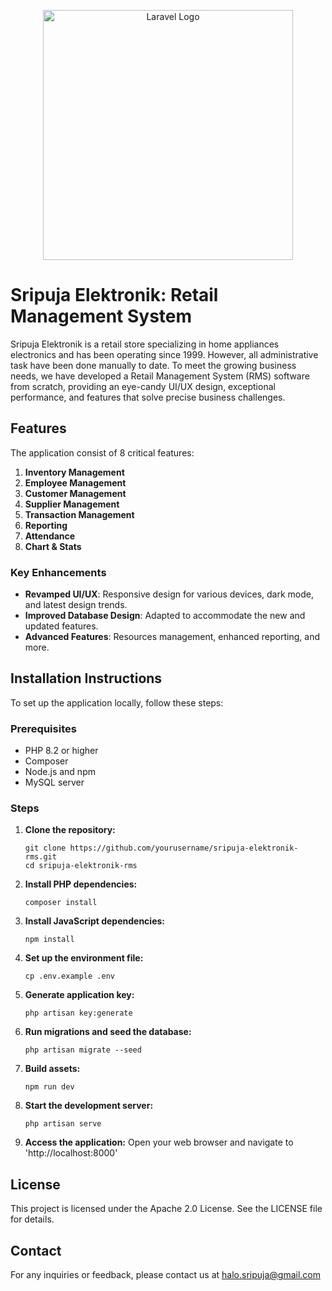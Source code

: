 <p align="center"><a href="https://laravel.com" target="_blank"><img src="https://raw.githubusercontent.com/laravel/art/master/logo-lockup/5%20SVG/2%20CMYK/1%20Full%20Color/laravel-logolockup-cmyk-red.svg" width="400" alt="Laravel Logo"></a></p>

# Sripuja Elektronik: Retail Management System

Sripuja Elektronik is a retail store specializing in home appliances electronics and has been operating since 1999. However, all administrative task have been done manually to date. To meet the growing business needs, we have developed a Retail Management System (RMS) software from scratch, providing an eye-candy UI/UX design, exceptional performance, and features that solve precise business challenges.

## Features

The application consist of 8 critical features:
1. **Inventory Management**
2. **Employee Management**
3. **Customer Management**
4. **Supplier Management**
5. **Transaction Management**
6. **Reporting**
7. **Attendance**
8. **Chart & Stats**

### Key Enhancements
- **Revamped UI/UX**: Responsive design for various devices, dark mode, and latest design trends.
- **Improved Database Design**: Adapted to accommodate the new and updated features.
- **Advanced Features**: Resources management, enhanced reporting, and more.

## Installation Instructions

To set up the application locally, follow these steps:

### Prerequisites
- PHP 8.2 or higher
- Composer
- Node.js and npm
- MySQL server

### Steps

1. **Clone the repository:**
   ```
   git clone https://github.com/yourusername/sripuja-elektronik-rms.git
   cd sripuja-elektronik-rms
   ```

2. **Install PHP dependencies:**
    ```
    composer install
    ```

3. **Install JavaScript dependencies:**
    ```
    npm install
    ```

4. **Set up the environment file:**
    ```
    cp .env.example .env
    ```

5. **Generate application key:**
    ```
    php artisan key:generate
    ```

6. **Run migrations and seed the database:**
    ```
    php artisan migrate --seed
    ```

7. **Build assets:**
    ```
    npm run dev
    ```

8. **Start the development server:**
    ```
    php artisan serve
    ```
9. **Access the application:**
Open your web browser and navigate to 'http://localhost:8000'

## License
This project is licensed under the Apache 2.0 License. See the LICENSE file for details.

## Contact
For any inquiries or feedback, please contact us at halo.sripuja@gmail.com
